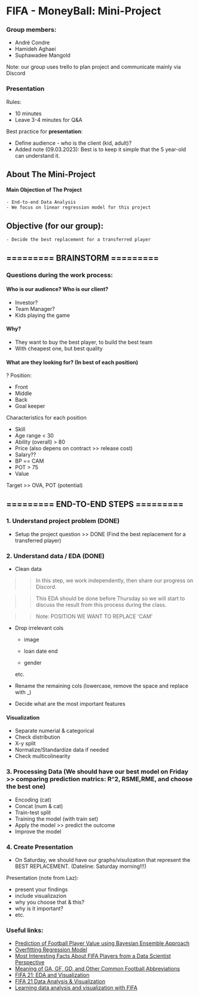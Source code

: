 # FIFA - MoneyBall: Mini-Project
### Group members:
- André Condre
- Hamideh Aghaei
- Suphawadee Mangold

Note: our group uses trello to plan project and communicate mainly via Discord


### Presentation
Rules:
- 10 minutes
- Leave 3-4 minutes for Q&A

Best practice for **presentation**:
- Define audience - who is the client (kid, adult)?
- Added note (09.03.2023): Best is to keep it simple that the 5 year-old can understand it.

## About The Mini-Project
#### Main Objection of The Project
    - End-to-end Data Analysis
    - We focus on linear regression model for this project

## Objective (for our group):
    - Decide the best replacement for a transferred player

## ========= BRAINSTORM ========= 

### Questions during the work process:
#### Who is our audience? Who is our client?
- Investor? 
- Team Manager?
- Kids playing the game

#### Why? 
- They want to buy the best player, to build the best team
- With cheapest one, but best quality

#### What are they looking for? (In best of each position)
    
? Position:
- Front
- Middle
- Back
- Goal keeper
    
Characteristics for each position    
- Skill 
- Age range < 30
- Ability (overall) > 80 
- Price (also depens on contract >> release cost)
- Salary??
- BP == CAM
- POT > 75
- Value

Target >> OVA, POT (potential)

## ========= END-TO-END STEPS ========= 
### 1. Understand project problem (DONE)
- Setup the project question >> DONE (Find the best replacement for a transferred player)
### 2. Understand data / EDA (DONE)
- Clean data 
>> In this step, we work independently, then share our progress on Discord. 

>> This EDA should be done before Thursday so we will start to discuss the result from this process during the class.


>> Note: POSITION WE WANT TO REPLACE 'CAM'

- Drop irrelevant cols

    - image 

    - loan date end

    - gender

    etc. 

- Rename the remaining cols (lowercase, remove the space and replace with _)

- Decide what are the most important features


       
#### Visualization
- Separate numerial & categorical
- Check distribution
- X-y split
- Normalize/Standardize data if needed 
- Check multicolinearity 

### 3. Processing Data (We should have our best model on Friday >> comparing prediction matrics: R^2, RSME,RME, and choose the best one)
- Encoding (cat)
- Concat (num & cat)
- Train-test split
- Training the model (with train set)
- Apply the model >> predict the outcome
- Improve the model 

### 4. Create Presentation 
- On Saturday, we should have our graphs/visulization that represent the BEST REPLACEMENT. (Dateline: Saturday morning!!!)

Presentation (note from Laz):
- present your findings
- include visualizazion
- why you choose that & this?
- why is it important?
- etc.



### Useful links:
- [Prediction of Football Player Value using Bayesian Ensemble
Approach](https://arxiv.org/pdf/2206.13246.pdf)
- [Overfitting Regression Model](https://statisticsbyjim.com/regression/interpret-adjusted-r-squared-predicted-r-squared-regression/)
- [Most Interesting Facts About FIFA Players from a Data Scientist Perspective](https://medium.com/data-storytelling/most-interesting-facts-about-fifa-players-from-a-data-scientist-perspective-1e16f2cb33c4)
- [Meaning of GA, GF, GD, and Other Common Football Abbreviations](https://howtheyplay.com/team-sports/abbrev-GA-GF-GS-GD-MP-Caps-meaning-soccer)
- [FIFA 21: EDA and Visualization](https://www.kaggle.com/code/paramarthasengupta/fifa-21-eda-and-visualization/notebook)
- [FIFA 21 Data Analysis & Visualization](https://www.kaggle.com/code/ekrembayar/fifa-21-data-analysis-visualization/notebook)
- [Learning data analysis and visualization with FIFA](https://www.kaggle.com/code/loulouashley/learning-data-analysis-and-visualization-with-fifa/notebook)

